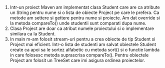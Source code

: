 1) Intr-un proiect Maven am implementat clasa Student care are ca atribute un String pentru nume si o lista de obiecte Project pe care le prefera. 
   Ca metode am settere si gettere pentru nume si proiecte. Am dat override si la metoda compareTo() unde studentii sunt comparati dupa nume.
2) Clasa Project are doar ca atribut numele proiectului si o implementare similara ca la Student.
3) In main m-am folosit stream-uri pentru a crea obiecte de tip Student si Project mai eficient. Intr-o lista de studenti am salvat obiectele Student create ca apoi 
   sa le sortez alfabetic cu metoda sort() si o functie lambda in care folosesc metoda suprascrisa compareTo(). Pentru obiectele Project am folosit un TreeSet care imi 
   asigura ordinea proiectelor.
